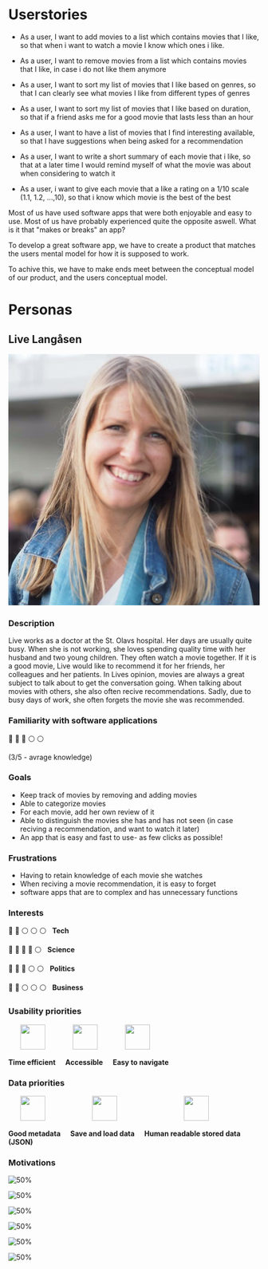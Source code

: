 # Userstories

- As a user, I want to add movies to a list which contains movies that I like, so that when i want to watch a movie I know which ones i like.

- As a user, I want to remove movies from a list which contains movies that I like, in case i do not like them anymore

- As a user, I want to sort my list of movies that I like based on genres, so that I can clearly see what movies I like from different types of genres

- As a user, I want to sort my list of movies that I like based on duration, so that if a friend asks me for a good movie that lasts less than an hour

- As a user, I want to have a list of movies that I find interesting available, so that I have suggestions when being asked for a recommendation

- As a user, I want to write a short summary of each movie that i like, so that at a later time I would remind myself of what the movie was about when considering to watch it

- As a user, i want to give each movie that a like a rating on a 1/10 scale (1.1, 1.2, ...,10), so that i know which movie is the best of the best

Most of us have used software apps that were both enjoyable and easy to use. Most of us have probably experienced quite the opposite aswell. What is it that "makes or breaks" an app?

To develop a great software app, we have to create a product that matches the users mental model for how it is supposed to work. 

To achive this, we have to make ends meet between the conceptual model of our product, and the users conceptual model.

# Personas

## Live Langåsen
![Image was not shown](images-userstories/Live.jpeg)

### Description

Live works as a doctor at the St. Olavs hospital. Her days are usually quite busy. When she is not working, she loves spending quality time with her husband and two young children. They often watch a movie together. If it is a good movie, Live would like to recommend it for her friends, her colleagues and her patients. In Lives opinion, movies are always a great subject to talk about to get the conversation going. When talking about movies with others, she also often recive recommendations. Sadly, due to busy days of work, she often forgets the movie she was recommended. 

### Familiarity with software applications

:large_blue_circle: :large_blue_circle: :large_blue_circle: :white_circle: :white_circle:

(3/5 - avrage knowledge)

### Goals
- Keep track of movies by removing and adding movies
- Able to categorize movies
- For each movie, add her own review of it
- Able to distinguish the movies she has and has not seen (in case reciving a recommendation, and want to watch it later) 
- An app that is easy and fast to use- as few clicks as possible!

### Frustrations
- Having to retain knowledge of each movie she watches
- When reciving a movie recommendation, it is easy to forget
- software apps that are to complex and has unnecessary functions
 

 ### Interests

 :large_blue_circle: :large_blue_circle: :white_circle: :white_circle: :white_circle:  &nbsp;  **Tech**

 :large_blue_circle: :large_blue_circle: :large_blue_circle: :large_blue_circle: :white_circle:  &nbsp;  **Science**

 :large_blue_circle: :large_blue_circle: :large_blue_circle: :white_circle: :white_circle:  &nbsp;  **Politics**

 :large_blue_circle: :large_blue_circle: :white_circle: :white_circle: :white_circle:  &nbsp;  **Business**


### Usability priorities


&nbsp; &nbsp; &nbsp; <img src="https://raw.githubusercontent.com/FortAwesome/Font-Awesome/6.x/svgs/regular/hourglass.svg" width="50" height="50">
&nbsp; &nbsp; &nbsp; &nbsp; &nbsp; &nbsp; &nbsp;<img src="https://raw.githubusercontent.com/FortAwesome/Font-Awesome/6.x/svgs/solid/mobile-screen-button.svg" width="50" height="50">
&nbsp; &nbsp; &nbsp; &nbsp; &nbsp; &nbsp; &nbsp;<img src="https://raw.githubusercontent.com/FortAwesome/Font-Awesome/6.x/svgs/solid/map-location-dot.svg" width="50" height="50">


**Time efficient** &nbsp; &nbsp; **Accessible** &nbsp; &nbsp; **Easy to navigate**


### Data priorities


&nbsp; &nbsp; &nbsp; <img src="https://raw.githubusercontent.com/FortAwesome/Font-Awesome/6.x/svgs/solid/database.svg" width="50" height="50">
&nbsp; &nbsp; &nbsp; &nbsp; &nbsp; &nbsp; &nbsp; &nbsp; &nbsp; &nbsp; &nbsp; &nbsp;<img src="https://raw.githubusercontent.com/FortAwesome/Font-Awesome/6.x/svgs/solid/download.svg" width="50" height="50">
&nbsp; &nbsp; &nbsp; &nbsp; &nbsp; &nbsp; &nbsp; &nbsp; &nbsp; &nbsp; &nbsp; &nbsp; &nbsp; &nbsp; &nbsp; &nbsp; &nbsp;<img src="https://raw.githubusercontent.com/FortAwesome/Font-Awesome/6.x/svgs/solid/circle-info.svg" width="50" height="50">




**Good metadata** &nbsp; &nbsp; **Save and load data** &nbsp; &nbsp; **Human readable stored data (JSON)**

### Motivations

![50%](https://progress-bar.dev/70?title=Incentive)

![50%](https://progress-bar.dev/40?title=Fear)

![50%](https://progress-bar.dev/90?title=Achievement )

![50%](https://progress-bar.dev/80?title=Power)

![50%](https://progress-bar.dev/90?title=Social)

![50%](https://progress-bar.dev/80?title=Goal)







